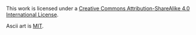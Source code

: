 This work is licensed under a [Creative Commons Attribution-ShareAlike 4.0 International License](https://creativecommons.org/licenses/by-sa/4.0/).

Ascii art is [MIT](https://github.com/dylanaraps/neofetch/blob/master/LICENSE.md).

